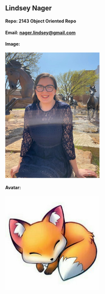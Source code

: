 ## Lindsey Nager

#### Repo: 2143 Object Oriented Repo

#### Email: [nager.lindsey@gmail.com](url)

#### Image:

<img src="Professional Photo.jpeg" width="300">

#### Avatar:

<img src="image.png" width="300">
